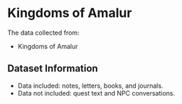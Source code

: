 # Kingdoms of Amalur

The data collected from:

- Kingdoms of Amalur

## Dataset Information

- Data included: notes, letters, books, and journals.
- Data not included: quest text and NPC conversations. 

